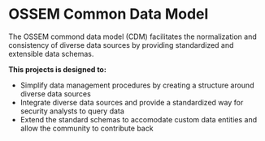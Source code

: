 # OSSEM Common Data Model

The OSSEM commond data model (CDM) facilitates the normalization and consistency of diverse data sources by providing standardized and extensible data schemas.

**This projects is designed to:**

* Simplify data management procedures by creating a structure around diverse data sources
* Integrate diverse data sources and provide a standardized way for security analysts to query data
* Extend the standard schemas to accomodate custom data entities and allow the community to contribute back
